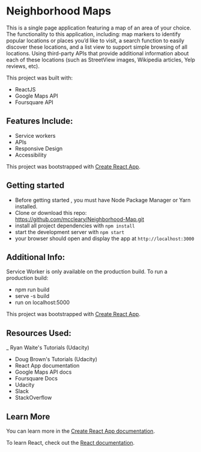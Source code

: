 # Neighborhood Maps

This is a single page application featuring a map of an area of your choice. The functionality to this application, including: map markers to identify popular locations or places you’d like to visit, a search function to easily discover these locations, and a list view to support simple browsing of all locations. Using third-party APIs that provide additional information about each of these locations (such as StreetView images, Wikipedia articles, Yelp reviews, etc).  

This project was built with:
* ReactJS
* Google Maps API
* Foursquare API

## Features Include:
- Service workers
- APIs
- Responsive Design
- Accessibility


This project was bootstrapped with [Create React App](https://github.com/facebook/create-react-app).

## Getting started
* Before getting started , you must have Node Package Manager or Yarn installed.
* Clone or download this repo: https://github.com/mccleary/Neighborhood-Map.git
* install all project dependencies with `npm install`
* start the development server with `npm start`
* your browser should open and display the app at `http://localhost:3000`

## Additional Info:
Service Worker is only available on the production build. To run a production build:
- npm run build
- serve -s build
- run on localhost:5000



This project was bootstrapped with [Create React App](https://github.com/facebook/create-react-app).

## Resources Used:
_ Ryan Waite's Tutorials (Udacity)
- Doug Brown's Tutorials (Udacity)
- React App documentation
- Google Maps API docs
- Foursquare Docs
- Udacity
- Slack
- StackOverflow


## Learn More

You can learn more in the [Create React App documentation](https://facebook.github.io/create-react-app/docs/getting-started).

To learn React, check out the [React documentation](https://reactjs.org/).
